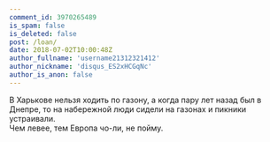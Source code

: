 ```yaml
---
comment_id: 3970265489
is_spam: false
is_deleted: false
post: /loan/
date: 2018-07-02T10:00:48Z
author_fullname: 'username21312321412'
author_nickname: 'disqus_ES2xHCGqNc'
author_is_anon: false
---
```


<p>В Харькове нельзя ходить по газону, а когда пару лет назад был в Днепре, то на набережной люди сидели на газонах и пикники устраивали.<br>Чем левее, тем Европа чо-ли, не пойму.</p>
